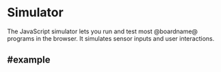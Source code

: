 # Simulator

The JavaScript simulator lets you run and test most @boardname@ programs in the browser.
It simulates sensor inputs and user interactions.

## #example
